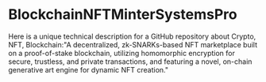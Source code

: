# BlockchainNFTMinterSystemsPro
Here is a unique technical description for a GitHub repository about Crypto, NFT, Blockchain:"A decentralized, zk-SNARKs-based NFT marketplace built on a proof-of-stake blockchain, utilizing homomorphic encryption for secure, trustless, and private transactions, and featuring a novel, on-chain generative art engine for dynamic NFT creation."
